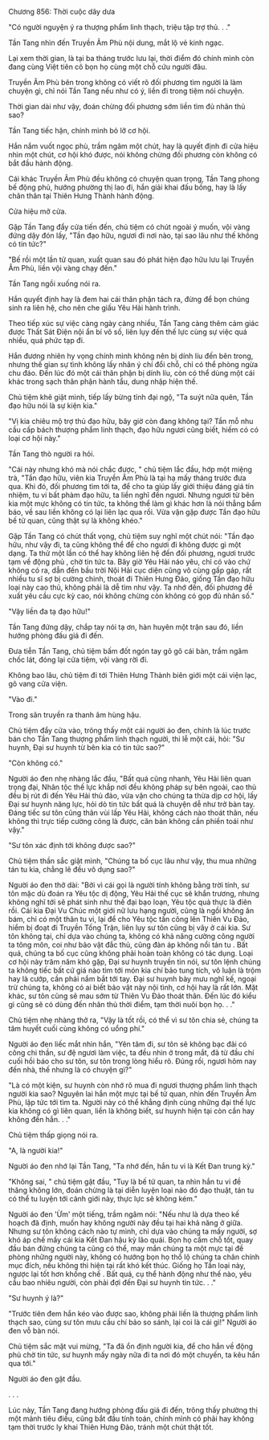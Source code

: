 




Chương 856: Thời cuộc dây dưa


"Có người nguyện ý ra thượng phẩm linh thạch, triệu tập trợ thủ. . ."

Tần Tang nhìn đến Truyền Âm Phù nội dung, mắt lộ vẻ kinh ngạc.

Lại xem thời gian, là tại ba tháng trước lưu lại, thời điểm đó chính mình còn đang cùng Việt tiên cô bọn họ cùng một chỗ cứu người đâu.

Truyền Âm Phù bên trong không có viết rõ đối phương tìm người là làm chuyện gì, chỉ nói Tần Tang nếu như có ý, liền đi trong tiệm nói chuyện.

Thời gian dài như vậy, đoán chừng đối phương sớm liền tìm đủ nhân thủ sao?

Tần Tang tiếc hận, chính mình bỏ lỡ cơ hội.

Hắn nắm vuốt ngọc phù, trầm ngâm một chút, hay là quyết định đi cửa hiệu nhìn một chút, cơ hội khó được, nói không chừng đối phương còn không có bắt đầu hành động.

Cái khác Truyền Âm Phù đều không có chuyện quan trọng, Tần Tang phong bế động phủ, hướng phường thị lao đi, hắn giải khai đấu bồng, hay là lấy chân thân tại Thiên Hưng Thành hành động.

Cửa hiệu mở cửa.

Gặp Tần Tang đẩy cửa tiến đến, chủ tiệm có chút ngoài ý muốn, vội vàng đứng dậy đón lấy, "Tần đạo hữu, ngươi đi nơi nào, tại sao lâu như thế không có tin tức?"

"Bế rồi một lần tử quan, xuất quan sau đó phát hiện đạo hữu lưu lại Truyền Âm Phù, liền vội vàng chạy đến."

Tần Tang ngồi xuống nói ra.

Hắn quyết định hay là đem hai cái thân phận tách ra, đừng để bọn chúng sinh ra liên hệ, cho nên che giấu Yêu Hải hành trình.

Theo tiếp xúc sự việc càng ngày càng nhiều, Tần Tang càng thêm cảm giác được Thất Sát Điện nội ẩn bí vô số, liên lụy đến thế lực cùng sự việc quá nhiều, quá phức tạp đi.

Hắn đương nhiên hy vọng chính mình không nên bị dính líu đến bên trong, nhưng thế gian sự tình không lấy nhân ý chí đổi chỗ, chỉ có thể phòng ngừa chu đáo. Đến lúc đó một cái thân phận bị dính líu, còn có thể dùng một cái khác trong sạch thân phận hành tẩu, dung nhập hiện thế.

Chủ tiệm khẽ giật mình, tiếp lấy bừng tỉnh đại ngộ, "Ta suýt nữa quên, Tần đạo hữu nói là sự kiện kia."

"Vị kia chiêu mộ trợ thủ đạo hữu, bây giờ còn đang không tại? Tần mỗ nhu cầu cấp bách thượng phẩm linh thạch, đạo hữu ngươi cũng biết, hiếm có có loại cơ hội này."

Tần Tang thò người ra hỏi.

"Cái này nhưng khó mà nói chắc được, " chủ tiệm lắc đầu, hớp một miệng trà, "Tần đạo hữu, viên kia Truyền Âm Phù là tại hạ mấy tháng trước đưa qua. Khi đó, đối phương tìm tới ta, để cho ta giúp lấy giới thiệu đáng giá tín nhiệm, tu vi bất phàm đạo hữu, ta liền nghĩ đến ngươi. Nhưng ngươi từ bên kia một mực không có tin tức, ta không thể làm gì khác hơn là nói thẳng bẩm báo, về sau liền không có lại liên lạc qua rồi. Vừa vặn gặp được Tần đạo hữu bế tử quan, cũng thật sự là không khéo."

Gặp Tần Tang có chút thất vọng, chủ tiệm suy nghĩ một chút nói: "Tần đạo hữu, như vậy đi, ta cũng không thể để cho ngươi đi không được gì một dạng. Ta thử một lần có thể hay không liên hệ đến đối phương, ngươi trước tạm về động phủ , chờ tin tức ta. Bây giờ Yêu Hải náo yêu, chỉ có vào chứ không có ra, dẫn đến bầu trời Nội Hải cục diện cũng vô cùng gấp gáp, rất nhiều tu sĩ sợ bị cường chinh, thoát đi Thiên Hưng Đảo, giống Tần đạo hữu loại này cao thủ, không phải là dễ tìm như vậy. Ta nhớ đến, đối phương đề xuất yêu cầu cực kỳ cao, nói không chừng còn không có gọp đủ nhân số."

"Vậy liền đa tạ đạo hữu!"

Tần Tang đứng dậy, chắp tay nói tạ ơn, hàn huyên một trận sau đó, liền hướng phòng đấu giá đi đến.

Đưa tiễn Tần Tang, chủ tiệm bấm đốt ngón tay gõ gõ cái bàn, trầm ngâm chốc lát, đóng lại cửa tiệm, vội vàng rời đi.

Không bao lâu, chủ tiệm đi tới Thiên Hưng Thành biên giới một cái viện lạc, gõ vang cửa viện.

"Vào đi."

Trong sân truyền ra thanh âm hùng hậu.

Chủ tiệm đẩy cửa vào, trông thấy một cái người áo đen, chính là lúc trước bán cho Tần Tang thượng phẩm linh thạch người, thi lễ một cái, hỏi: "Sư huynh, Đại sư huynh từ bên kia có tin tức sao?"

"Còn không có."

Người áo đen nhẹ nhàng lắc đầu, "Bất quá cũng nhanh, Yêu Hải liên quan trọng đại, Nhân tộc thế lực khắp nơi đều không pháp sự bên ngoài, cao thủ đều bị rút đi đến Yêu Hải thủ đảo, vừa vặn cho chúng ta thừa dịp cơ hội, lấy Đại sư huynh năng lực, hỏi dò tin tức bất quá là chuyện dễ như trở bàn tay. Đáng tiếc sư tôn cũng thân vùi lấp Yêu Hải, không cách nào thoát thân, nếu không thì trực tiếp cường công là được, căn bản không cần phiền toái như vậy."

"Sư tôn xác định tới không được sao?"

Chủ tiệm thần sắc giật mình, "Chúng ta bố cục lâu như vậy, thu mua những tán tu kia, chẳng lẽ đều vô dụng sao?"

Người áo đen thở dài: "Bởi vì cái gọi là người tính không bằng trời tính, sư tôn mặc dù đoán ra Yêu tộc dị động, Yêu Hải thế cục sẽ khẩn trương, nhưng không nghĩ tới sẽ phát sinh như thế đại bạo loạn, Yêu tộc quả thực là điên rồi. Cái kia Đại Vu Chúc một giới nữ lưu hạng người, cũng là ngồi không ăn bám, chỉ có một thân tu vi, lại để cho Yêu tộc tấn công lên Thiên Vu Đảo, hiểm bị đoạt đi Truyền Tống Trận, liên lụy sư tôn cũng bị vây ở cái kia. Sư tôn không tại, chỉ dựa vào chúng ta, không có khả năng cường công người ta tông môn, coi như bảo vật đắc thủ, cũng đàn áp không nổi tán tu . Bất quá, chúng ta bố cục cũng không phải hoàn toàn không có tác dụng. Loại cơ hội này trăm năm khó gặp, Đại sư huynh truyền tin nói, sư tôn lệnh chúng ta không tiếc bất cứ giá nào tìm tới món kia chí bảo tung tích, vô luận là trộm hay là cướp, cần phải nắm bắt tới tay. Đại sư huynh bày mưu nghĩ kế, ngoại trừ chúng ta, không có ai biết bảo vật này nội tình, cơ hội hay là rất lớn. Mặt khác, sư tôn cũng sẽ mau sớm từ Thiên Vu Đảo thoát thân. Đến lúc đó kiểu gì cũng sẽ có dùng đến nhân thủ thời điểm, tạm thời nuôi bọn họ. . ."

Chủ tiệm nhẹ nhàng thở ra, "Vậy là tốt rồi, có thể vì sư tôn chia sẻ, chúng ta tâm huyết cuối cùng không có uổng phí."

Người áo đen liếc mắt nhìn hắn, "Yên tâm đi, sư tôn sẽ không bạc đãi có công chi thần, sư đệ ngươi làm việc, ta đều nhìn ở trong mắt, đã từ đầu chí cuối hồi báo cho sư tôn, sư tôn trong lòng hiểu rõ. Đúng rồi, ngươi hôm nay đến nhà, thế nhưng là có chuyện gì?"

"Là có một kiện, sư huynh còn nhớ rõ mua đi ngươi thượng phẩm linh thạch người kia sao? Nguyên lai hắn một mực tại bế tử quan, nhìn đến Truyền Âm Phù, lập tức tới tìm ta. Người này có thể khẳng định cùng những đại thế lực kia không có gì liên quan, liền là không biết, sư huynh hiện tại còn cần hay không đến hắn. . ."

Chủ tiệm thấp giọng nói ra.

"A, là người kia!"

Người áo đen nhớ lại Tần Tang, "Ta nhớ đến, hắn tu vi là Kết Đan trung kỳ."

"Không sai, " chủ tiệm gật đầu, "Tuy là bế tử quan, ta nhìn hắn tu vi đề thăng không lớn, đoán chừng là tại diễn luyện loại nào đó đạo thuật, tán tu có thể tu luyện tới cảnh giới này, thực lực sẽ không kém."

Người áo đen 'Ừm' một tiếng, trầm ngâm nói: "Nếu như là dựa theo kế hoạch đã định, muốn hay không người này đều tại hai khả năng ở giữa. Nhưng sư tôn không cách nào tự mình, chỉ dựa vào chúng ta mấy người, sợ khó áp chế mấy cái kia Kết Đan hậu kỳ lão quái. Bọn họ cầm chỗ tốt, quay đầu bán đứng chúng ta cũng có thể, may mắn chúng ta một mực tại đề phòng những người này, không có hướng bọn họ thổ lộ chúng ta chân chính mục đích, nếu không thì hiện tại rất khó kết thúc. Giống họ Tần loại này, ngược lại tốt hơn khống chế . Bất quá, cụ thể hành động như thế nào, yêu cầu bao nhiêu người, còn phải đợi đến Đại sư huynh tin tức. . ."

"Sư huynh ý là?"

"Trước tiên đem hắn kéo vào được sao, không phải liền là thượng phẩm linh thạch sao, cùng sư tôn mưu cầu chí bảo so sánh, lại coi là cái gì!" Người áo đen vỗ bàn nói.

Chủ tiệm sắc mặt vui mừng, "Ta đã ổn định người kia, để cho hắn về động phủ chờ tin tức, sư huynh mấy ngày nữa đi ta nơi đó một chuyến, ta kêu hắn qua tới."

Người áo đen gật đầu.

. . .

Lúc này, Tần Tang đang hướng phòng đấu giá đi đến, trông thấy phường thị một mảnh tiêu điều, cũng bắt đầu tính toán, chính mình có phải hay không tạm thời trước ly khai Thiên Hưng Đảo, tránh một chút thật tốt.




